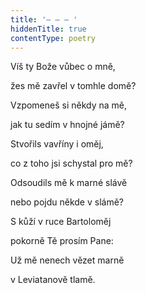 ```yaml
---
title: '– – – '
hiddenTitle: true
contentType: poetry
---
```


<section>

Víš ty Bože vůbec o mně,

žes mě zavřel v tomhle domě?

Vzpomeneš si někdy na mě,

jak tu sedím v hnojné jámě?

Stvořils vavříny i oměj,

co z toho jsi schystal pro mě?

Odsoudils mě k marné slávě

nebo pojdu někde v slámě?

S kůží v ruce Bartoloměj

pokorně Tě prosím Pane:

Už mě nenech vězet marně

v Leviatanově tlamě.

</section>
